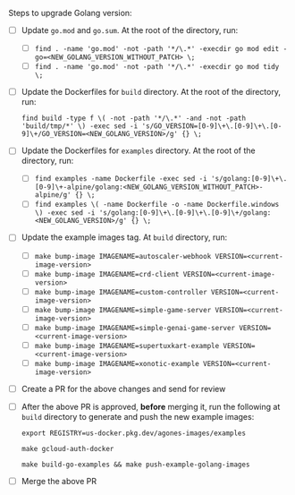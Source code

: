 Steps to upgrade Golang version:
- [ ] Update `go.mod` and `go.sum`. At the root of the directory, run:
    - [ ] `find . -name 'go.mod' -not -path '*/\.*' -execdir go mod edit -go=<NEW_GOLANG_VERSION_WITHOUT_PATCH> \;`
    - [ ] `find . -name 'go.mod' -not -path '*/\.*' -execdir go mod tidy \;`

- [ ] Update the Dockerfiles for `build` directory. At the root of the directory, run: 
    
    `find build -type f \( -not -path '*/\.*' -and -not -path 'build/tmp/*' \) -exec sed -i 's/GO_VERSION=[0-9]\+\.[0-9]\+\.[0-9]\+/GO_VERSION=<NEW_GOLANG_VERSION>/g' {} \;`
    
- [ ] Update the Dockerfiles for `examples` directory. At the root of the directory, run:     
    - [ ] `find examples -name Dockerfile -exec sed -i 's/golang:[0-9]\+\.[0-9]\+-alpine/golang:<NEW_GOLANG_VERSION_WITHOUT_PATCH>-alpine/g' {} \;`
    - [ ] `find examples \( -name Dockerfile -o -name Dockerfile.windows \) -exec sed -i 's/golang:[0-9]\+\.[0-9]\+\.[0-9]\+/golang:<NEW_GOLANG_VERSION>/g' {} \;`
    
- [ ] Update the example images tag. At `build` directory, run:
    - [ ] `make bump-image IMAGENAME=autoscaler-webhook VERSION=<current-image-version>`
    - [ ] `make bump-image IMAGENAME=crd-client VERSION=<current-image-version>`
    - [ ] `make bump-image IMAGENAME=custom-controller VERSION=<current-image-version>`
    - [ ] `make bump-image IMAGENAME=simple-game-server VERSION=<current-image-version>`
    - [ ] `make bump-image IMAGENAME=simple-genai-game-server VERSION=<current-image-version>`
    - [ ] `make bump-image IMAGENAME=supertuxkart-example VERSION=<current-image-version>`
    - [ ] `make bump-image IMAGENAME=xonotic-example VERSION=<current-image-version>`

- [ ] Create a PR for the above changes and send for review

- [ ] After the above PR is approved, **before** merging it, run the following at `build` directory to generate and push the new example images:

    `export REGISTRY=us-docker.pkg.dev/agones-images/examples`

    `make gcloud-auth-docker`

    `make build-go-examples && make push-example-golang-images`

- [ ] Merge the above PR